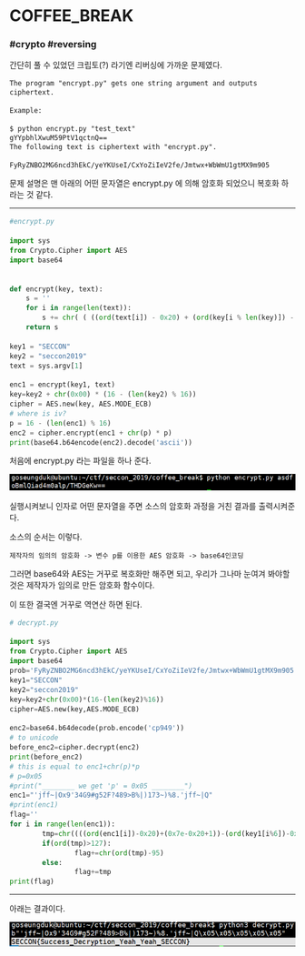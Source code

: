 # COFFEE_BREAK
### #crypto #reversing

간단히 풀 수 있었던 크립토(?) 라기엔 리버싱에 가까운 문제였다.

```
The program "encrypt.py" gets one string argument and outputs ciphertext.

Example:

$ python encrypt.py "test_text"
gYYpbhlXwuM59PtV1qctnQ==
The following text is ciphertext with "encrypt.py".

FyRyZNBO2MG6ncd3hEkC/yeYKUseI/CxYoZiIeV2fe/Jmtwx+WbWmU1gtMX9m905
```
문제 설명은 맨 아래의 어떤 문자열은 encrypt.py 에 의해 암호화 되었으니 복호화 하라는 것 같다.  

---

```python
#encrypt.py

import sys
from Crypto.Cipher import AES
import base64


def encrypt(key, text):
    s = ''
    for i in range(len(text)):
        s += chr( ( ((ord(text[i]) - 0x20) + (ord(key[i % len(key)]) - 0x20)) % (0x7e - 0x20 + 1)) + 0x20)
    return s 

key1 = "SECCON"
key2 = "seccon2019"
text = sys.argv[1]

enc1 = encrypt(key1, text)
key=key2 + chr(0x00) * (16 - (len(key2) % 16))
cipher = AES.new(key, AES.MODE_ECB)
# where is iv?
p = 16 - (len(enc1) % 16)
enc2 = cipher.encrypt(enc1 + chr(p) * p)
print(base64.b64encode(enc2).decode('ascii'))

```

처음에 encrypt.py 라는 파일을 하나 준다.

![alt text](../../images/cof1.PNG)

실행시켜보니 인자로 어떤 문자열을 주면 소스의 암호화 과정을 거친 결과를
출력시켜준다.

소스의 순서는 이렇다.

```
제작자의 임의의 암호화 -> 변수 p를 이용한 AES 암호화 -> base64인코딩
```

그러면 base64와 AES는 거꾸로 복호화만 해주면 되고, 우리가 그나마 눈여겨 봐야할 것은 제작자가 임의로 만든 암호화 함수이다.

이 또한 결국엔 거꾸로 역연산 하면 된다.

```python
# decrypt.py

import sys
from Crypto.Cipher import AES
import base64
prob='FyRyZNBO2MG6ncd3hEkC/yeYKUseI/CxYoZiIeV2fe/Jmtwx+WbWmU1gtMX9m905'
key1="SECCON"
key2="seccon2019"
key=key2+chr(0x00)*(16-(len(key2)%16))
cipher=AES.new(key,AES.MODE_ECB)

enc2=base64.b64decode(prob.encode('cp949'))
# to unicode
before_enc2=cipher.decrypt(enc2)
print(before_enc2)
# this is equal to enc1+chr(p)*p
# p=0x05
#print("________ we get 'p' = 0x05 ________")
enc1="'jff~|Ox9'34G9#g52F?489>B%|)173~)%8.'jff~|Q"
#print(enc1)
flag=''
for i in range(len(enc1)):
        tmp=chr((((ord(enc1[i])-0x20)+(0x7e-0x20+1))-(ord(key1[i%6])-0x20))+0x20)
        if(ord(tmp)>127):
                flag+=chr(ord(tmp)-95)
        else:
                flag+=tmp
print(flag)
```

---
아래는 결과이다.

![alt text](../../images/cof2.PNG)



